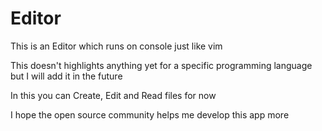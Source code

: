 # Editor

This is an Editor which runs on console just like vim

This doesn't highlights anything yet for a  specific programming language but I will add it in the future

In this you can Create, Edit and Read files for now
 
 
 
  
I hope the open source community helps me develop this app more
